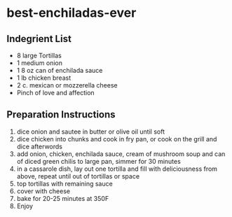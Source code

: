 # best-enchiladas-ever
## Indegrient List
- 8 large Tortillas
- 1 medium onion
- 1 8 oz can of enchilada sauce
- 1 lb chicken breast
- 2 c. mexican or mozzerella cheese
- Pinch of love and affection

## Preparation Instructions
1. dice onion and sautee in butter or olive oil until soft
2. dice chicken into chunks and cook in fry pan, or cook on the grill and dice afterwords
3. add onion, chicken, enchilada sauce, cream of mushroom soup and can of diced green chilis to large pan, simmer for 30 minutes
4. in a cassarole dish, lay out one tortilla and fill with deliciousness from above, repeat until out of tortillas or space
5. top tortillas with remaining sauce
6. cover with cheese
7. bake for 20-25 minutes at 350F
8. Enjoy

